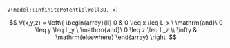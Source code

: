 `V(model::InfinitePotentialWell3D, x)`

$$
V(x,y,z) =
\left\{
  \begin{array}{ll}
  0      & 0 \leq x \leq L_x \ \mathrm{and}\  0 \leq y \leq L_y \ \mathrm{and}\  0 \leq z \leq L_z \\
  \infty & \mathrm{elsewhere}
  \end{array}
\right.
$$
